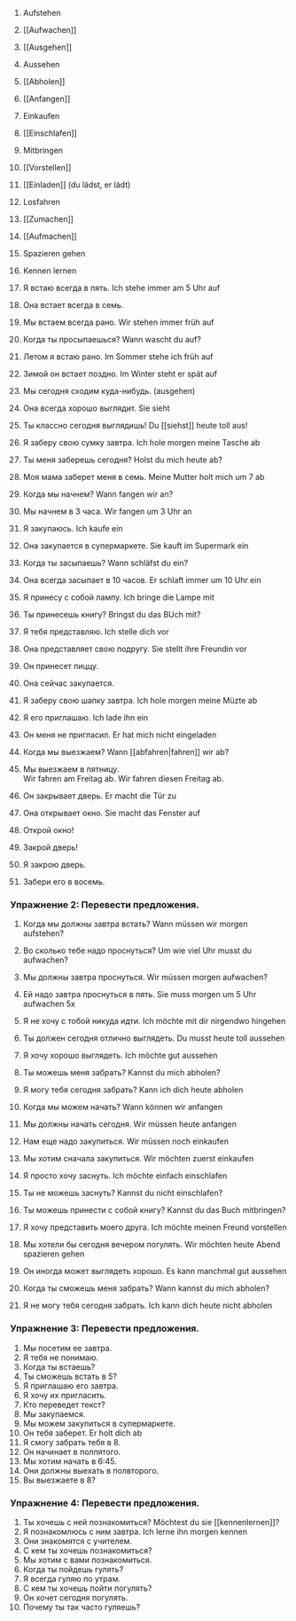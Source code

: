 1. Aufstehen
2. [[Aufwachen]]
3. [[Ausgehen]]
4. Aussehen
5. [[Abholen]]
6. [[Anfangen]]
7. Einkaufen
8. [[Einschlafen]]
9. Mitbringen
10. [[Vorstellen]]
11. [[Einladen]] (du lädst, er lädt)
12. Losfahren
13. [[Zumachen]]
14. [[Aufmachen]]
15. Spazieren gehen
16. Kennen lernen


17. Я встаю всегда в пять.  Ich stehe immer am 5 Uhr auf
18. Она встает всегда в семь.  
19. Мы встаем всегда рано.  Wir stehen immer früh auf 
20. Когда ты просыпаешься?  Wann wascht du auf?
21. Летом я встаю рано.  Im Sommer stehe ich früh auf
22. Зимой он встает поздно. Im Winter steht er spät auf
23. Мы сегодня сходим куда-нибудь. (ausgehen)  
24. Она всегда хорошо выглядит. Sie sieht
25. Ты классно сегодня выглядишь! Du [[siehst]] heute toll aus!
26. Я заберу свою сумку завтра. Ich hole morgen meine Tasche ab
27. Ты меня заберешь сегодня?  Holst du mich heute ab?
28. Моя мама заберет меня в семь.  Meine Mutter holt mich um 7 ab
29. Когда мы начнем?  Wann fangen wir an?
30. Мы начнем в 3 часа.  Wir fangen um 3 Uhr an
31. Я закупаюсь.  Ich kaufe ein
32. Она закупается в супермаркете.  Sie kauft im Supermark ein
33. Когда ты засыпаешь? Wann schläfst du ein?
34. Она всегда засыпает в 10 часов.  Er schlaft immer um 10 Uhr ein
35. Я принесу с собой лампу.  Ich bringe die Lampe mit
36. Ты принесешь книгу?  Bringst du das BUch mit?
37. Я тебя представляю.  Ich stelle dich vor
38. Она представляет свою подругу.  Sie stellt ihre Freundin vor
39. Он принесет пиццу.  
40. Она сейчас закупается.  
41. Я заберу свою шапку завтра.  Ich hole morgen meine Müzte ab
42. Я его приглашаю. Ich lade ihn ein
43. Он меня не пригласил.  Er hat mich nicht eingeladen
44. Когда мы выезжаем? Wann [[abfahren|fahren]] wir ab? 
45. Мы выезжаем в пятницу.  
Wir fahren am Freitag ab.
Wir fahren diesen Freitag ab.

46. Он закрывает дверь.  Er macht die Tür zu
47. Она открывает окно.  Sie macht das Fenster auf
48. Открой окно!  
49. Закрой дверь!  
50. Я закрою дверь.  
51. Забери его в восемь.  

### Упражнение 2: Перевести предложения.
1. Когда мы должны завтра встать? Wann müssen wir morgen aufstehen?
2. Во сколько тебе надо проснуться?  Um wie viel Uhr musst du aufwachen? 
3. Мы должны завтра проснуться.  Wir müssen morgen aufwachen?  
4. Ей надо завтра проснуться в пять.  Sie muss morgen um 5 Uhr aufwachen 
5x
1. Я не хочу с тобой никуда идти.  Ich möchte mit dir nirgendwo hingehen
2. Ты должен сегодня отлично выглядеть.  Du musst heute toll aussehen 
3. Я хочу хорошо выглядеть.  Ich möchte gut aussehen
4. Ты можешь меня забрать?
Kannst du mich abholen?

1. Я могу тебя сегодня забрать?  Kann ich dich heute abholen 
2. Когда мы можем начать?  Wann können wir anfangen 
3. Мы должны начать сегодня.  Wir müssen heute anfangen
4. Нам еще надо закупиться.  Wir müssen noch einkaufen
5. Мы хотим сначала закупиться.  Wir möchten zuerst einkaufen
6. Я просто хочу заснуть.  Ich möchte einfach einschlafen
7. Ты не можешь заснуть?  Kannst du nicht einschlafen? 
8. Ты можешь принести с собой книгу?  Kannst du das Buch mitbringen? 
9. Я хочу представить моего друга.  Ich möchte meinen Freund vorstellen  
10. Мы хотели бы сегодня вечером погулять.  Wir möchten heute Abend spazieren gehen 
11. Он иногда может выглядеть хорошо.  Es kann manchmal gut aussehen
12. Когда ты сможешь меня забрать?  Wann kannst du mich abholen?
13. Я не могу тебя сегодня забрать.  Ich kann dich heute nicht abholen 

### Упражнение 3: Перевести предложения.
1. Мы посетим ее завтра.  
2. Я тебя не понимаю.  
3. Когда ты встаешь?  
4. Ты сможешь встать в 5?  
5. Я приглашаю его завтра.  
6. Я хочу их пригласить.  
7. Кто переведет текст?  
8. Мы закупаемся.  
9. Мы можем закупиться в супермаркете.  
10. Он тебя заберет.  Er holt dich ab
11. Я смогу забрать тебя в 8.  
12. Он начинает в полпятого.  
13. Мы хотим начать в 6:45.  
14. Они должны выехать в полвторого.  
15. Вы выезжаете в 8?  

### Упражнение 4: Перевести предложения.
1. Ты хочешь с ней познакомиться?  Möchtest du sie [[kennenlernen]]?  
2. Я познакомлюсь с ним завтра.  Ich lerne ihn morgen kennen
3. Они знакомятся с учителем.  
4. С кем ты хочешь познакомиться?  
5. Мы хотим с вами познакомиться.  
6. Когда ты пойдешь гулять?  
7. Я всегда гуляю по утрам.  
8. С кем ты хочешь пойти погулять?  
9. Он хочет сегодня погулять.  
10. Почему ты так часто гуляешь?  